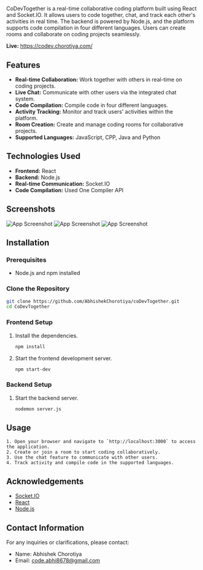 # <CoDevTogether/>

CoDevTogether is a real-time collaborative coding platform built using React and Socket.IO. It allows users to code together, chat, and track each other's activities in real time. The backend is powered by Node.js, and the platform supports code compilation in four different languages. Users can create rooms and collaborate on coding projects seamlessly.

**Live:** https://codev.chorotiya.com/

## Features

- **Real-time Collaboration:** Work together with others in real-time on coding projects.
- **Live Chat:** Communicate with other users via the integrated chat system.
- **Code Compilation:** Compile code in four different languages.
- **Activity Tracking:** Monitor and track users' activities within the platform.
- **Room Creation:** Create and manage coding rooms for collaborative projects.
- **Supported Languages:** JavaScript, CPP, Java and Python

## Technologies Used

- **Frontend:** React
- **Backend:** Node.js
- **Real-time Communication:** Socket.IO
- **Code Compilation:** Used One Compiler API

## Screenshots

![App Screenshot](https://abhishek.chorotiya.com/codev1.avif)
![App Screenshot](https://abhishek.chorotiya.com/codev4.avif)
![App Screenshot](https://abhishek.chorotiya.com/codev3.avif)

## Installation

### Prerequisites

- Node.js and npm installed

### Clone the Repository

```bash
git clone https://github.com/AbhishekChorotiya/coDevTogether.git
cd CoDevTogether
```

### Frontend Setup

1. Install the dependencies.

   ```bash
   npm install
   ```

2. Start the frontend development server.

   ```bash
   npm start-dev
   ```

### Backend Setup

1. Start the backend server.

   ```bash
   nodemon server.js
   ```

## Usage

    1. Open your browser and navigate to `http://localhost:3000` to access the application.
    2. Create or join a room to start coding collaboratively.
    3. Use the chat feature to communicate with other users.
    4. Track activity and compile code in the supported languages.

## Acknowledgements

- [Socket.IO](https://socket.io/)
- [React](https://reactjs.org/)
- [Node.js](https://nodejs.org/)

## Contact Information

For any inquiries or clarifications, please contact:

- Name: Abhishek Chorotiya
- Email: code.abhi8678@gmail.com
